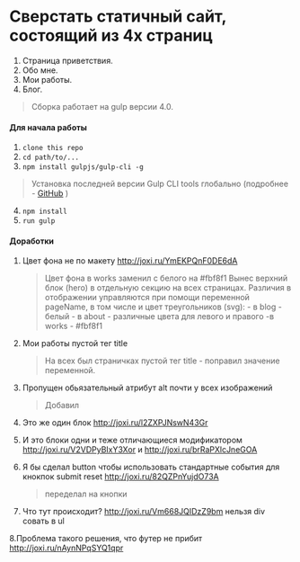 # Сверстать статичный сайт, состоящий из 4х страниц

1. Страница приветствия.
2. Обо мне.
3. Мои работы.
4. Блог.



> Сборка работает на gulp версии 4.0. 

#### Для начала работы

1. ```clone this repo```
2. ```cd path/to/...```
3. ```npm install gulpjs/gulp-cli -g```  
> Установка последней версии Gulp CLI tools глобально (подробнее - [GitHub](https://github.com/gulpjs/gulp/blob/4.0/docs/getting-started.md) )

4. ```npm install```
6. ```run gulp``` 


#### Доработки
1. Цвет фона не по макету http://joxi.ru/YmEKPQnF0DE6dA
	
	>Цвет фона в works заменил с белого на  #fbf8f1
	   Вынес верхний блок (hero) в отдельную секцию на всех страницах. 
	   Различия в отображении управляются при помощи переменной pageName,
	   в том числе и цвет треугольников (svg):
			 - в blog - белый
			 - в about - различные цвета для левого и правого
			 -в works -     #fbf8f1
 
2. Мои работы пустой тег title
	
	>На всех был страничках пустой тег title - поправил значение переменной.
	 
3. Пропущен обьязательный атрибут alt почти у всех изображений
    >Добавил

4. Это же один блок http://joxi.ru/l2ZXPJNswN43Gr
5. И это блоки одни и теже отличающиеся модификатором http://joxi.ru/V2VDPyBIxY3Xor и http://joxi.ru/brRaPXlcJneGOA

6. Я бы сделал button чтобы использовать стандартные события для кнокпок submit reset http://joxi.ru/82QZPnYujdO73A
    > переделал на кнопки
7. Что тут происходит? http://joxi.ru/Vm668JQIDzZ9bm нельзя div совать в ul


8.Проблема такого решения, что футер не прибит http://joxi.ru/nAynNPqSYQ1qpr




